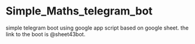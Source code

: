 # Simple_Maths_telegram_bot
simple telegram boot using google app script based on google sheet.
the link to the boot is @sheet43bot.
